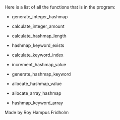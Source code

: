 


Here is a list of all the functions that is  in  the  program:

* generate_integer_hashmap

* calculate_integer_amount

* calculate_hashmap_length

* hashmap_keyword_exists

* calculate_keyword_index

* increment_hashmap_value

* generate_hashmap_keyword

* allocate_hashmap_value

* allocate_array_hashmap

* hashmap_keyword_array

Made by Roy Hampus Fridholm
